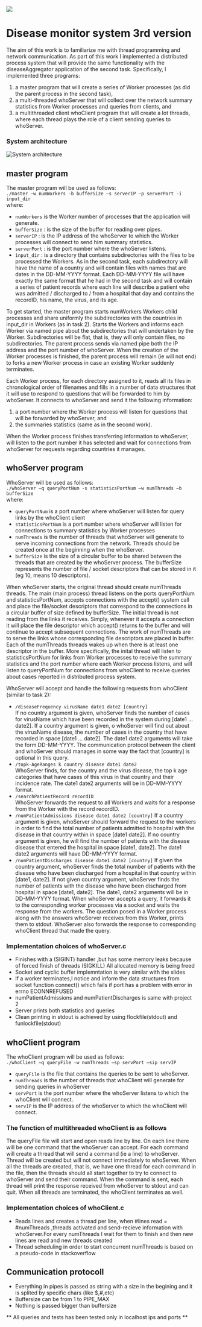 ![](https://img.shields.io/badge/C-00599C?style=for-the-badge&logo=c&logoColor=white)

# Disease monitor system 3rd version
The aim of this work is to familiarize me with thread programming and network communication. 
As part of this work I implemented a distributed process system that will provide the same
functionality with the diseaseAggregator application of the second task. Specifically, I implemented three
programs: 
1. a master program that will create a series of Worker processes (as did the parent process
in the second task), 
2. a multi-threaded whoServer that will collect over the network summary statistics from Worker
processes and queries from clients, and 
3. a multithreaded client whoClient program that will create a lot
threads, where each thread plays the role of a client sending queries to whoServer.

### System architecture

![](./images/sp3.png?raw=true "System architecture")


## master program
The master program will be used as follows:\
```./master –w numWorkers -b bufferSize –s serverIP –p serverPort -i input_dir``` \
where:
-  ```numWorkers```  is the Worker number of processes that the application will generate.
-  ```bufferSize``` : is the size of the buffer for reading over pipes.
-  ```serverIP``` : is the IP address of the whoServer to which the Worker processes will connect to
send him summary statistics.
-  ```serverPort``` : is the port number where the whoServer listens.
-  ```input_dir``` : is a directory that contains subdirectories with the files to be processed
the Workers. As in the second task, each subdirectory will have the name of a country and will contain files with
names that are dates in the DD-MM-YYYY format. Each DD-MM-YYYY file will have exactly the same
format that he had in the second task and will contain a series of patient records where each line will describe
a patient who was admitted / discharged to / from a hospital that day and contains the recordID, his name,
the virus, and its age.


To get started, the master program starts numWorkers Workers child processes and share
uniformly the subdirectories with the countries in input_dir in Workers (as in task 2). Starts the Workers and informs each Worker via named pipe about the subdirectories that will
undertaken by the Worker. Subdirectories will be flat, that is, they will only contain files, no
subdirectories. The parent process sends via named pipe both the IP address and the port number of whoServer.
When the creation of the Worker processes is finished, the parent process will remain (ie will not end) to
forks a new Worker process in case an existing Worker suddenly terminates.


Each Worker process, for each directory assigned to it, reads all its files in chronological order
of filenames and fills in a number of data structures that it will use to respond to
questions that will be forwarded to him by whoServer. It connects to whoServer and send it the following information:
1. a port number where the Worker process will listen for questions that will be forwarded by whoServer, and 
2. the summaries statistics (same as in the second work). 

When the Worker process finishes transferring information to whoServer, will listen to the port number it has selected and wait for connections from whoServer for requests regarding
countries it manages.

## whoServer program

WhoServer will be used as follows: \
```./whoServer –q queryPortNum -s statisticsPortNum –w numThreads –b bufferSize```\
where:
- ```queryPortNum``` is a port number where whoServer will listen for query links
by the whoClient client
- ``` statisticsPortNum ``` is a port number where whoServer will listen for connections to
summary statistics by Worker processes
- ``` numThreads ```  is the number of threads that whoServer will generate to serve
incoming connections from the network. Threads should be created once at the beginning when the
whoServer.
- ``` bufferSize ``` is the size of a circular buffer to be shared between the threads that
are created by the whoServer process. The bufferSize represents the number of file / socket descriptors that
can be stored in it (eg 10, means 10 descriptors).


When whoServer starts, the original thread should create numThreads threads. The
main (main process) thread listens on the ports queryPortNum and statisticsPortNum, accepts connections
with the accept() system call and place the file/socket descriptors that
correspond to the connections in a circular buffer of size defined by bufferSize. The initial thread is not
reading from the links it receives. Simply, whenever it accepts a connection it will place the file descriptor
which accept() returns to the buffer and will continue to accept subsequent connections. The work of numThreads
are to serve the links whose corresponding file descriptors are placed in
buffer. Each of the numThreads threads wakes up when there is at least one descriptor in the buffer.
More specifically, the inital thread will listen to statisticsPortNum for links from Worker processes to
receive the summary statistics and the port number where each Worker process listens, and will listen to
queryPortNum for connections from whoClient to receive queries about cases reported in
distributed process system.


WhoServer will accept and handle the following requests from whoClient (similar to task 2):
- ```/diseaseFrequency virusName date1 date2 [country]```\
If no country argument is given, whoServer finds the number of cases for virusName
which have been recorded in the system during [date1 ... date2]. If a country argument is given, ο
whoServer will find out about the virusName disease, the number of cases in the country that have
recorded in space [date1 ... date2]. The date1 date2 arguments will take the form
DD-MM-YYYY. The communication protocol between the client and whoServer should
manages in some way the fact that [country] is optional in this query.
- ```/topk-AgeRanges k country disease date1 date2```\
WhoServer finds, for the country and the virus disease, the top k age categories that have
cases of this virus in that country and their incidence rate. The date1 date2 arguments will be in DD-MM-YYYY format.
- ```/searchPatientRecord recordID```\
WhoServer forwards the request to all Workers and waits for a response from the Worker with the record
recordID.
- ```/numPatientAdmissions disease date1 date2 [country]```
If a country argument is given, whoServer should forward the request to the workers in order to find the
total number of patients admitted to hospital with the disease in that country within
in space [date1 date2]. If no country argument is given, he will find the number of patients with the disease
disease that entered the hospital in space [date1, date2]. The date1 date2 arguments will
have DD-MM-YYYY format.
- ```/numPatientDischarges disease date1 date2 [country]```
If given the country argument, whoServer finds the total number of patients with the disease
who have been discharged from a hospital in that country within [date1, date2]. If not given
country argument, whoServer finds the number of patients with the disease who have been discharged from
hospital in space [date1, date2]. The date1, date2 arguments will be in DD-MM-YYYY format.
When whoServer accepts a query, it forwards it to the corresponding worker processes via a socket and waits
the response from the workers. The question posed in a Worker process along with the answers
whoServer receives from this Worker, prints them to stdout. WhoServer also forwards the response to
corresponding whoClient thread that made the query.


### Implementation choices of whoServer.c 
- Finishes with a (SIGINT) handler ,but has some memory leaks because of forced finish of threads (SIGKILL)
All allocated memory is being freed
- Socket and cyclic buffer implemntation is very similar with the slides
- If a worker terminates,I notice and inform the data structures from socket function connect() which fails if port has a problem
with error in errno ECONNREFUSED
- numPatientAdmissions and numPatientDischarges is same with project 2
- Server prints both statistics and queries
- Clean printing in stdout is achieved by using flockfile(stdout) and funlockfile(stdout) 

## whoClient program
The whoClient program will be used as follows: \
```./whoClient –q queryFile -w numThreads –sp servPort –sip servIP```
- ```queryFile``` is the file that contains the queries to be sent to whoServer.
- ```numThreads``` is the number of threads that whoClient will generate for sending
queries in whoServer
- ```servPort``` is the port number where the whoServer listens to which the whoClient will connect.
- ```servIP``` is the IP address of the whoServer to which the whoClient will connect.


### The function of multithreaded whoClient is as follows
The queryFile file will start and open reads line by line. On each line there will be one command that the whoServer can accept. For each
command will create a thread that will send a command (ie a line) to whoServer. Thread
will be created but will not connect immediately to whoServer. When all the threads are created, that is, we have one
thread for each command in the file, then the threads should all start together to try to connect
to whoServer and send their command. When the command is sent, each thread will print the response received
from whoServer to stdout and can quit. When all threads are terminated, the whoClient terminates as well.

### Implementation choices of whoClient.c
- Reads lines and creates a thread per line, when #lines read = #numThreads ,threads activated and send-recieve information
with whoServer.For every numThreads I wait for them to finish and then new lines are read and new threads created
- Thread scheduling in order to start concurrent numThreads is based on a pseudo-code in stackoverflow


## Communication protocoll
- Everything in pipes is passed as string with a size in the begining and it is splited by specific chars (like $,#,etc)
- Buffersize can be from 1 to PIPE_MAX
- Nothing is passed bigger than buffersize


** All queries and tests has been tested only in localhost ips and ports **













